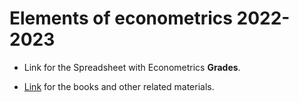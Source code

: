 
# Elements of econometrics 2022-2023

- Link for the Spreadsheet with Econometrics **Grades**.

- [Link](https://drive.google.com/drive/folders/1-QEyWWtG0puEV_D6gbJytzo6V1wZh_d0?usp=sharing) for the books and other related materials. 

